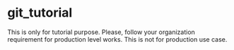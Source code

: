 # git_tutorial

This is only for tutorial purpose. Please, follow your organization requirement for production level works. 
This is not for production use case.
